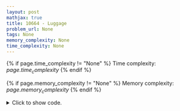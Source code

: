 ```yaml
---
layout: post
mathjax: true
title: 10664 - Luggage
problem_url: None
tags: None
memory_complexity: None
time_complexity: None
---
```




{% if page.time_complexity != "None" %}
Time complexity: ${{ page.time_complexity }}$
{% endif %}

{% if page.memory_complexity != "None" %}
Memory complexity: ${{ page.memory_complexity }}$
{% endif %}

<details>
<summary>
<p style="display:inline">Click to show code.</p>
</summary>
```cpp
{% raw %}
using namespace std;
const int NMAX = 20 + 11;
const int SMAX = 200 + 11;
int w[NMAX], tsum, n;
int mem[NMAX][SMAX];
void read_integers(void)
{
    int x, i = 0;
    string s;
    tsum = 0;
    getline(cin, s);
    stringstream ss(s);
    while (ss >> x)
    {
        tsum += x;
        w[i++] = x;
    }
    n = i;
}
int dp(int pos, int capacity)
{
    int &ans = mem[pos][capacity];
    if (pos == n)
        return 0;
    if (ans != -1)
        return ans;
    if (capacity - w[pos] >= 0)
        ans = dp(pos + 1, capacity - w[pos]) + w[pos];
    return max(ans, dp(pos + 1, capacity));
}
bool solve(void)
{
    int ans;
    if (tsum % 2 == 1)
        return false;
    memset(mem, -1, sizeof(mem));
    ans = dp(0, tsum / 2);
    return ans == tsum / 2;
}
int main(void)
{
    int m;
    cin >> m;
    cin.ignore();
    while (m--)
    {
        read_integers();
        cout << (solve() ? "YES" : "NO") << endl;
    }
    return 0;
}

{% endraw %}
```
</details>

